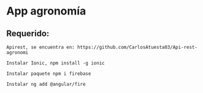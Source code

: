 # App agronomía 

## Requerido:
```
Apirest, se encuentra en: https://github.com/CarlosAtuesta03/Api-rest-agronomi 
```
```
Instalar Ionic, npm install -g ionic 
```
```
Instalar paquete npm i firebase
```
```
Instalar ng add @angular/fire
```

